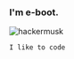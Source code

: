 ### I'm **e-boot.**


![hackermusk](
https://i.kym-cdn.com/photos/images/original/001/411/853/c81.png)

`
I like to code
`
